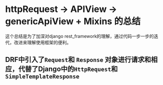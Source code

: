 # httpRequest -> APIView -> genericApiView + Mixins 的总结
这个总结是为了加深对django rest_framework的理解，通过代码一步一步的迭代，改进来理解使用框架的便利。

## DRF中引入了`Request`和 `Response` 对象进行请求和相应，代替了Django中的`HttpRequest`和`SimpleTemplateResponse`
